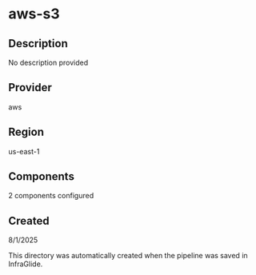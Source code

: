 # aws-s3

## Description
No description provided

## Provider
aws

## Region
us-east-1

## Components
2 components configured

## Created
8/1/2025

This directory was automatically created when the pipeline was saved in InfraGlide.
